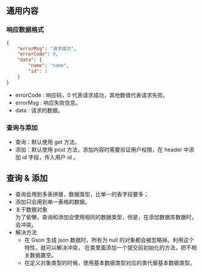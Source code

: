 ## 通用内容
### 响应数据格式
```json
{
    "errorMsg": "请求成功",
    "errorCode": 0,
    "data": {
        "name": "name",
        "id": 1
    }
}
```
- errorCode : 响应码，0 代表请求成功，其他数值代表请求失败。
- errorMsg : 响应失败信息。
- data : 请求的数据。

### 查询与添加
- 查询：默认使用 get 方法。
- 添加：默认使用 post 方法，添加内容时需要验证用户权限，在 header 中添加 id 字段，传入用户 id 。

## 查询 & 添加
- 查询会用到多表拼接，数据类型，比单一的表字段要多；
- 添加只会用到单一表格的数据。
- 关于数据对象  
为了偷懒，查询和添加会使用相同的数据类型，但是，在添加数据库数据时，会冲突。
- 解决方法
  - 在 Gson 生成 json 数据时，所有为 null 的对象都会被忽略掉。利用这个特性，就可以解决冲突，
  在类里面添加一个提交前初始化的方法，把不相关数据置空。
  - 在定义对象类型的时候，使用基本数据类型对应的类代替基本数据类型。
